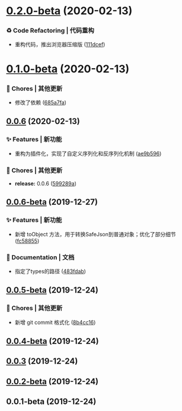 # [0.2.0-beta](https://github.com/CaoMeiYouRen/safe-json-type/compare/v0.1.0-beta...v0.2.0-beta) (2020-02-13)


### ♻ Code Refactoring | 代码重构

* 重构代码，推出浏览器压缩版 ([111dcef](https://github.com/CaoMeiYouRen/safe-json-type/commit/111dcef))



# [0.1.0-beta](https://github.com/CaoMeiYouRen/safe-json-type/compare/v0.0.6...v0.1.0-beta) (2020-02-13)


### 🎫 Chores | 其他更新

* 修改了依赖 ([685a7fa](https://github.com/CaoMeiYouRen/safe-json-type/commit/685a7fa))



## [0.0.6](https://github.com/CaoMeiYouRen/safe-json-type/compare/v0.0.6-beta...v0.0.6) (2020-02-13)


### ✨ Features | 新功能

* 重构为插件化，实现了自定义序列化和反序列化机制 ([ae9b596](https://github.com/CaoMeiYouRen/safe-json-type/commit/ae9b596))


### 🎫 Chores | 其他更新

* **release:** 0.0.6 ([599289a](https://github.com/CaoMeiYouRen/safe-json-type/commit/599289a))



## [0.0.6-beta](https://github.com/CaoMeiYouRen/safe-json-type/compare/v0.0.5-beta...v0.0.6-beta) (2019-12-27)


### ✨ Features | 新功能

* 新增 toObject 方法，用于转换SafeJson到普通对象；优化了部分细节 ([fc58855](https://github.com/CaoMeiYouRen/safe-json-type/commit/fc58855))


### 📝 Documentation | 文档

* 指定了types的路径 ([483fdab](https://github.com/CaoMeiYouRen/safe-json-type/commit/483fdab))



## [0.0.5-beta](https://github.com/CaoMeiYouRen/safe-json-type/compare/v0.0.4-beta...v0.0.5-beta) (2019-12-24)


### 🎫 Chores | 其他更新

* 新增 git commit 格式化 ([8b4cc16](https://github.com/CaoMeiYouRen/safe-json-type/commit/8b4cc16))



## [0.0.4-beta](https://github.com/CaoMeiYouRen/safe-json-type/compare/v0.0.3...v0.0.4-beta) (2019-12-24)



## [0.0.3](https://github.com/CaoMeiYouRen/safe-json-type/compare/v0.0.2-beta...v0.0.3) (2019-12-24)



## [0.0.2-beta](https://github.com/CaoMeiYouRen/safe-json-type/compare/v0.0.1-beta...v0.0.2-beta) (2019-12-24)



## 0.0.1-beta (2019-12-24)



